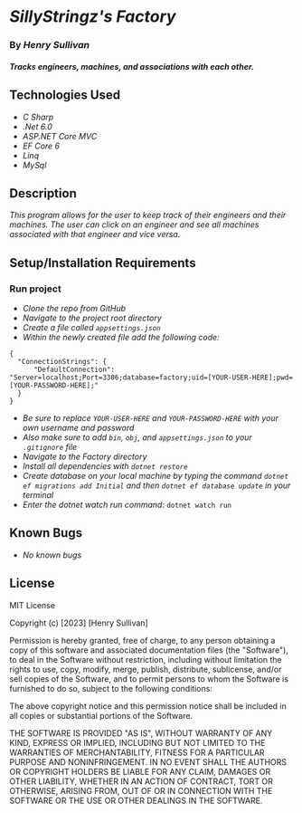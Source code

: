 # _SillyStringz's Factory_

### By _Henry Sullivan_

#### _Tracks engineers, machines, and associations with each other._

## Technologies Used

* _C Sharp_
* _.Net 6.0_
* _ASP.NET Core MVC_
* _EF Core 6_
* _Linq_
* _MySql_

## Description

_This program allows for the user to keep track of their engineers and their machines. The user can click on an engineer and see all machines associated with that engineer and vice versa._

## Setup/Installation Requirements

### Run project
* _Clone the repo from GitHub_
* _Navigate to the project root directory_
* _Create a file called ```appsettings.json```_
* _Within the newly created file add the following code:_
```
{
  "ConnectionStrings": {
      "DefaultConnection": "Server=localhost;Port=3306;database=factory;uid=[YOUR-USER-HERE];pwd=[YOUR-PASSWORD-HERE];"
  }
}
```
* _Be sure to replace ```YOUR-USER-HERE``` and ```YOUR-PASSWORD-HERE``` with your own username and password_
* _Also make sure to add ```bin```, ```obj```, and ```appsettings.json``` to your ```.gitignore``` file_
* _Navigate to the Factory directory_
* _Install all dependencies with ```dotnet restore```_
* _Create database on your local machine by typing the command ```dotnet ef migrations add Initial``` and then ```dotnet ef database update``` in your terminal_
* _Enter the dotnet watch run command:_
  ```dotnet watch run```

## Known Bugs

* _No known bugs_

## License

MIT License

Copyright (c) [2023] [Henry Sullivan]

Permission is hereby granted, free of charge, to any person obtaining a copy of this software and associated documentation files (the "Software"), to deal in the Software without restriction, including without limitation the rights to use, copy, modify, merge, publish, distribute, sublicense, and/or sell copies of the Software, and to permit persons to whom the Software is furnished to do so, subject to the following conditions:

The above copyright notice and this permission notice shall be included in all copies or substantial portions of the Software.

THE SOFTWARE IS PROVIDED "AS IS", WITHOUT WARRANTY OF ANY KIND, EXPRESS OR IMPLIED, INCLUDING BUT NOT LIMITED TO THE WARRANTIES OF MERCHANTABILITY, FITNESS FOR A PARTICULAR PURPOSE AND NONINFRINGEMENT. IN NO EVENT SHALL THE AUTHORS OR COPYRIGHT HOLDERS BE LIABLE FOR ANY CLAIM, DAMAGES OR OTHER LIABILITY, WHETHER IN AN ACTION OF CONTRACT, TORT OR OTHERWISE, ARISING FROM, OUT OF OR IN CONNECTION WITH THE SOFTWARE OR THE USE OR OTHER DEALINGS IN THE SOFTWARE.